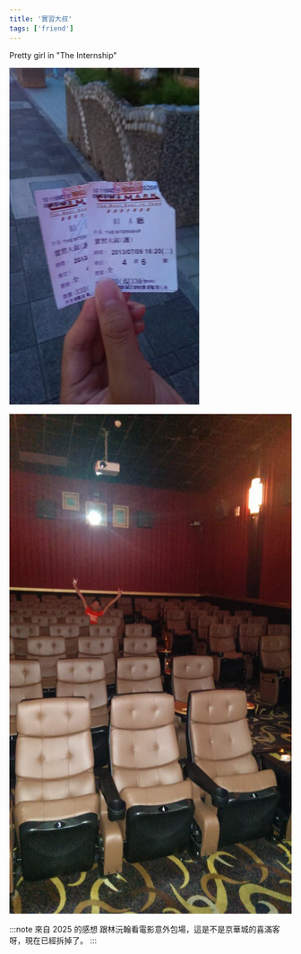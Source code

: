 ```yaml
---
title: '實習大叔'
tags: ['friend']
---
```


Pretty girl in "The Internship"

![img](./img_ig/201307/001.jpg)

![img](./img_ig/201307/002.jpg)

:::note 來自 2025 的感想
跟林沅翰看電影意外包場，這是不是京華城的喜滿客呀，現在已經拆掉了。
:::